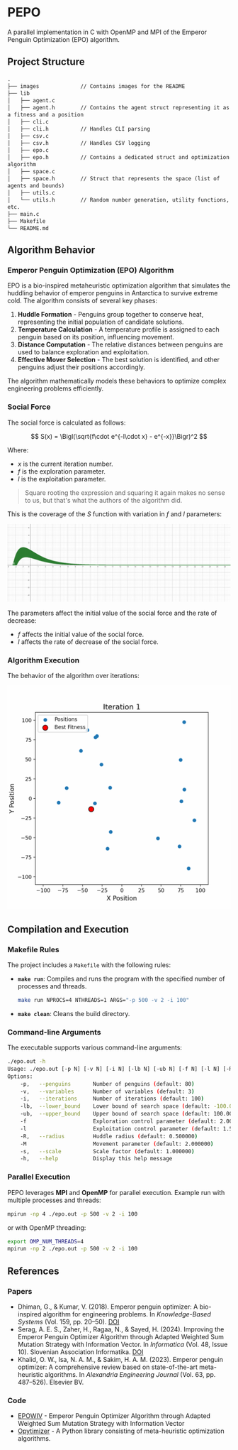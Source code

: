 # PEPO

A parallel implementation in C with OpenMP and MPI of the Emperor Penguin Optimization (EPO) algorithm.

## Project Structure

```
.
├── images             // Contains images for the README
├── lib
│   ├── agent.c
│   ├── agent.h        // Contains the agent struct representing it as a fitness and a position
│   ├── cli.c
│   ├── cli.h          // Handles CLI parsing
│   ├── csv.c
│   ├── csv.h          // Handles CSV logging
│   ├── epo.c
│   ├── epo.h          // Contains a dedicated struct and optimization algorithm
│   ├── space.c
│   ├── space.h        // Struct that represents the space (list of agents and bounds)
│   ├── utils.c
│   └── utils.h        // Random number generation, utility functions, etc.
├── main.c
├── Makefile
└── README.md
```

## Algorithm Behavior

### Emperor Penguin Optimization (EPO) Algorithm

EPO is a bio-inspired metaheuristic optimization algorithm that simulates the huddling behavior of emperor penguins in Antarctica to survive extreme cold. The algorithm consists of several key phases:

1. **Huddle Formation** - Penguins group together to conserve heat, representing the initial population of candidate solutions.
2. **Temperature Calculation** - A temperature profile is assigned to each penguin based on its position, influencing movement.
3. **Distance Computation** - The relative distances between penguins are used to balance exploration and exploitation.
4. **Effective Mover Selection** - The best solution is identified, and other penguins adjust their positions accordingly.

The algorithm mathematically models these behaviors to optimize complex engineering problems efficiently.

### Social Force

The social force is calculated as follows:

$$
S(x) = \Bigl(\sqrt{f\cdot e^{-l\cdot x} - e^{-x}}\Bigr)^2
$$

Where:

- $x$ is the current iteration number.
- $f$ is the exploration parameter.
- $l$ is the exploitation parameter.

> Square rooting the expression and squaring it again makes no sense to us, but that's what the authors of the algorithm did.

This is the coverage of the $S$ function with variation in $f$ and $l$ parameters:

![Social force](./images/social_force_var.png)

The parameters affect the initial value of the social force and the rate of decrease:

- $f$ affects the initial value of the social force.
- $l$ affects the rate of decrease of the social force.

### Algorithm Execution

The behavior of the algorithm over iterations:

![Algorithm Behavior](./images/alg.gif)

## Compilation and Execution

### Makefile Rules

The project includes a `Makefile` with the following rules:

- **`make run`**: Compiles and runs the program with the specified number of processes and threads.
  ```sh
  make run NPROCS=4 NTHREADS=1 ARGS="-p 500 -v 2 -i 100"
  ```
- **`make clean`**: Cleans the build directory.

### Command-line Arguments

The executable supports various command-line arguments:

```sh
./epo.out -h            
Usage: ./epo.out [-p N] [-v N] [-i N] [-lb N] [-ub N] [-f N] [-l N] [-R N] [-M N] [-s N]
Options:
    -p,   --penguins       Number of penguins (default: 80)
    -v,   --variables      Number of variables (default: 3)
    -i,   --iterations     Number of iterations (default: 100)
    -lb,  --lower_bound    Lower bound of search space (default: -100.000000)
    -ub,  --upper_bound    Upper bound of search space (default: 100.000000)
    -f                     Exploration control parameter (default: 2.000000)
    -l                     Exploitation control parameter (default: 1.500000)
    -R,   --radius         Huddle radius (default: 0.500000)
    -M                     Movement parameter (default: 2.000000)
    -s,   --scale          Scale factor (default: 1.000000)
    -h,   --help           Display this help message
```

### Parallel Execution

PEPO leverages **MPI** and **OpenMP** for parallel execution. Example run with multiple processes and threads:

```sh
mpirun -np 4 ./epo.out -p 500 -v 2 -i 100
```

or with OpenMP threading:

```sh
export OMP_NUM_THREADS=4
mpirun -np 2 ./epo.out -p 500 -v 2 -i 100
```

## References

### Papers

- Dhiman, G., & Kumar, V. (2018). Emperor penguin optimizer: A bio-inspired algorithm for engineering problems. In *Knowledge-Based Systems* (Vol. 159, pp. 20–50). [DOI](https://doi.org/10.1016/j.knosys.2018.06.001)
- Serag, A. E. S., Zaher, H., Ragaa, N., & Sayed, H. (2024). Improving the Emperor Penguin Optimizer Algorithm through Adapted Weighted Sum Mutation Strategy with Information Vector. In *Informatica* (Vol. 48, Issue 10). Slovenian Association Informatika. [DOI](https://doi.org/10.31449/inf.v48i10.5757)
- Khalid, O. W., Isa, N. A. M., & Sakim, H. A. M. (2023). Emperor penguin optimizer: A comprehensive review based on state-of-the-art meta-heuristic algorithms. In *Alexandria Engineering Journal* (Vol. 63, pp. 487–526). Elsevier BV.

### Code

- [EPOWIV](https://github.com/ahmedsssssA/EPOWIV) - Emperor Penguin Optimizer Algorithm through Adapted Weighted Sum Mutation Strategy with Information Vector
- [Opytimizer](https://github.com/gugarosa/opytimizer) - A Python library consisting of meta-heuristic optimization algorithms.


